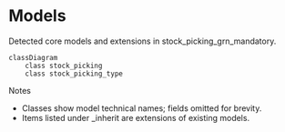 # Models

Detected core models and extensions in stock_picking_grn_mandatory.

```mermaid
classDiagram
    class stock_picking
    class stock_picking_type
```

Notes
- Classes show model technical names; fields omitted for brevity.
- Items listed under _inherit are extensions of existing models.
